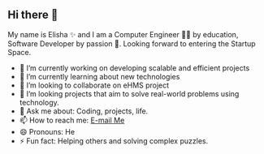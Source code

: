 ## Hi there 👋

My name is Elisha ✨ and I am a Computer Engineer 👨‍💻 by education, Software Developer by passion 🙂.
Looking forward to entering the Startup Space.

- 🔭 I’m currently working on developing scalable and efficient projects
- 🌱 I’m currently learning about new technologies
- 👯 I’m looking to collaborate on eHMS project
- 🤔 I’m looking projects that aim to solve real-world problems using technology.
- 💬 Ask me about: Coding, projects, life.
- 📫 How to reach me: <a href="mailto:bwilukiroelisha@gmail.com">E-mail Me</a>
- 😄 Pronouns: He
- ⚡ Fun fact: Helping others and solving complex puzzles.

